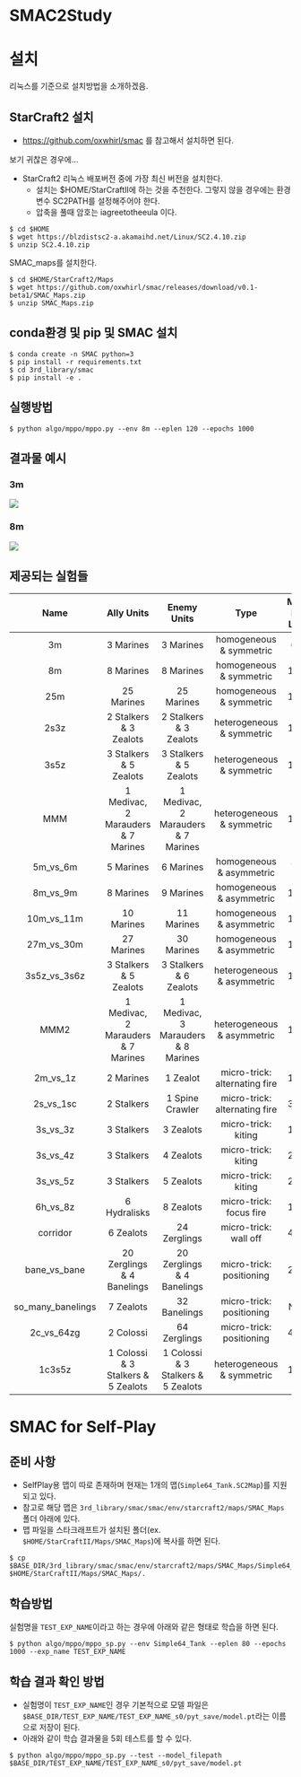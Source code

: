 # SMAC2Study

# 설치

리눅스를 기준으로 설치방법을 소개하겠음.

## StarCraft2 설치
* https://github.com/oxwhirl/smac 를 참고해서 설치하면 된다. 

보기 귀찮은 경우에...
* StarCraft2 리눅스 배포버전 중에 가장 최신 버전을 설치한다.
	- 설치는 $HOME/StarCraftII에 하는 것을 추천한다. 그렇지 않을 경우에는 환경변수 SC2PATH를 설정해주어야 한다.
	- 압축을 풀때 암호는 iagreetotheeula 이다.
```
$ cd $HOME
$ wget https://blzdistsc2-a.akamaihd.net/Linux/SC2.4.10.zip
$ unzip SC2.4.10.zip
```

SMAC_maps를 설치한다.
```
$ cd $HOME/StarCraft2/Maps
$ wget https://github.com/oxwhirl/smac/releases/download/v0.1-beta1/SMAC_Maps.zip
$ unzip SMAC_Maps.zip
```

## conda환경 및 pip 및 SMAC 설치
```
$ conda create -n SMAC python=3
$ pip install -r requirements.txt
$ cd 3rd_library/smac
$ pip install -e .
```

## 실행방법
```
$ python algo/mppo/mppo.py --env 8m --eplen 120 --epochs 1000
```

## 결과물 예시

### 3m
![](https://github.com/monhoney/SMAC2Study/blob/main/asset/3m.gif)

### 8m
![](https://github.com/monhoney/SMAC2Study/blob/main/asset/8m.gif)

## 제공되는 실험들
| Name | Ally Units | Enemy Units | Type | Max Ep Len | 
| :---: | :---: | :---: | :---:| :---: |
| 3m | 3 Marines | 3 Marines | homogeneous & symmetric | 60 |
| 8m | 8 Marines | 8 Marines | homogeneous & symmetric | 120 | 
| 25m | 25 Marines | 25 Marines | homogeneous & symmetric | 150 |
| 2s3z |  2 Stalkers & 3 Zealots |  2 Stalkers & 3 Zealots | heterogeneous & symmetric | 120 |
| 3s5z |  3 Stalkers &  5 Zealots |  3 Stalkers &  5 Zealots | heterogeneous & symmetric | 150 |
| MMM |  1 Medivac, 2 Marauders & 7 Marines | 1 Medivac, 2 Marauders & 7 Marines | heterogeneous & symmetric | 150 |
| 5m_vs_6m | 5 Marines | 6 Marines | homogeneous & asymmetric | 70 |
| 8m_vs_9m  | 8 Marines | 9 Marines | homogeneous & asymmetric | 120 |
| 10m_vs_11m | 10 Marines | 11 Marines | homogeneous & asymmetric | 150 |
| 27m_vs_30m | 27 Marines | 30 Marines | homogeneous & asymmetric | 180 |
| 3s5z_vs_3s6z | 3 Stalkers & 5 Zealots | 3 Stalkers & 6 Zealots  | heterogeneous & asymmetric | 170 |
| MMM2 |  1 Medivac, 2 Marauders & 7 Marines |  1 Medivac, 3 Marauders & 8 Marines | heterogeneous & asymmetric | 180 |
| 2m_vs_1z | 2 Marines | 1 Zealot | micro-trick: alternating fire | 150 |
| 2s_vs_1sc| 2 Stalkers  | 1 Spine Crawler | micro-trick: alternating fire | 300 |
| 3s_vs_3z | 3 Stalkers | 3 Zealots | micro-trick: kiting | 150 |
|  3s_vs_4z | 3 Stalkers | 4 Zealots |  micro-trick: kiting | 200 |
| 3s_vs_5z | 3 Stalkers | 5 Zealots |  micro-trick: kiting | 250 |
| 6h_vs_8z | 6 Hydralisks  | 8 Zealots | micro-trick: focus fire | 150 |
| corridor | 6 Zealots  | 24 Zerglings | micro-trick: wall off | 400 |
| bane_vs_bane | 20 Zerglings & 4 Banelings  | 20 Zerglings & 4 Banelings | micro-trick: positioning | 200 |
| so_many_banelings| 7 Zealots  | 32 Banelings | micro-trick: positioning | N/A |
| 2c_vs_64zg| 2 Colossi  | 64 Zerglings | micro-trick: positioning | 400 |
| 1c3s5z | 1 Colossi & 3 Stalkers & 5 Zealots | 1 Colossi & 3 Stalkers & 5 Zealots | heterogeneous & symmetric | 180 |

# SMAC for Self-Play

## 준비 사항
* SelfPlay용 맵이 따로 존재하며 현재는 1개의 맵(`Simple64_Tank.SC2Map`)를 지원되고 있다. 
* 참고로 해당 맵은 `3rd_library/smac/smac/env/starcraft2/maps/SMAC_Maps` 폴더 아래에 있다.
* 맵 파일을 스타크래프트가 설치된 폴더(ex. `$HOME/StarCraftII/Maps/SMAC_Maps`)에 복사를 하면 된다.
```
$ cp $BASE_DIR/3rd_library/smac/smac/env/starcraft2/maps/SMAC_Maps/Simple64_Tank.SC2Map $HOME/StarCraftII/Maps/SMAC_Maps/.
```

## 학습방법
실험명을 `TEST_EXP_NAME`이라고 하는 경우에 아래와 같은 형태로 학습을 하면 된다.
```
$ python algo/mppo/mppo_sp.py --env Simple64_Tank --eplen 80 --epochs 1000 --exp_name TEST_EXP_NAME
```

## 학습 결과 확인 방법
* 실험명이 `TEST_EXP_NAME`인 경우 기본적으로 모델 파일은 `$BASE_DIR/TEST_EXP_NAME/TEST_EXP_NAME_s0/pyt_save/model.pt`라는 이름으로 저장이 된다.
* 아래와 같이 학습 결과물을 5회 테스트를 할 수 있다.
```
$ python algo/mppo/mppo_sp.py --test --model_filepath $BASE_DIR/TEST_EXP_NAME/TEST_EXP_NAME_s0/pyt_save/model.pt
```
